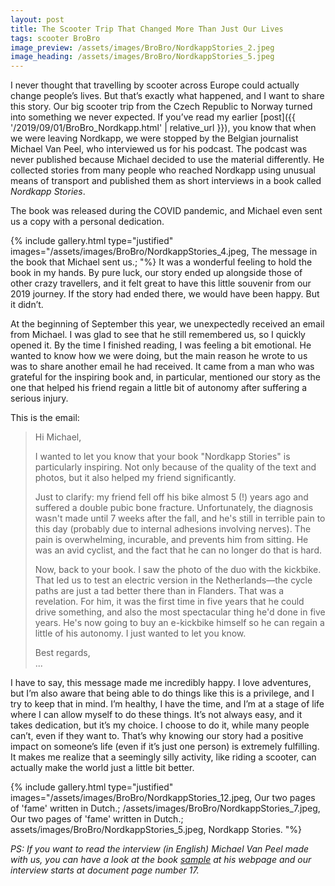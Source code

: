 ```yaml
---
layout: post
title: The Scooter Trip That Changed More Than Just Our Lives
tags: scooter BroBro
image_preview: /assets/images/BroBro/NordkappStories_2.jpeg
image_heading: /assets/images/BroBro/NordkappStories_5.jpeg
---
```


I never thought that travelling by scooter across Europe could actually change people’s lives. But that’s exactly what happened, and I want to share this story. Our big scooter trip from the Czech Republic to Norway turned into something we never expected. If you’ve read my earlier [post]({{ '/2019/09/01/BroBro_Nordkapp.html' | relative_url }}), you know that when we were leaving Nordkapp, we were stopped by the Belgian journalist Michael Van Peel, who interviewed us for his podcast. The podcast was never published because Michael decided to use the material differently. He collected stories from many people who reached Nordkapp using unusual means of transport and published them as short interviews in a book called *Nordkapp Stories*.

The book was released during the COVID pandemic, and Michael even sent us a copy with a personal dedication.

{% include gallery.html 
	type="justified" 
	images="/assets/images/BroBro/NordkappStories_4.jpeg, The message in the book that Michael sent us.;
			"%}
It was a wonderful feeling to hold the book in my hands. By pure luck, our story ended up alongside those of other crazy travellers, and it felt great to have this little souvenir from our 2019 journey. If the story had ended there, we would have been happy. But it didn’t.

At the beginning of September this year, we unexpectedly received an email from Michael. I was glad to see that he still remembered us, so I quickly opened it. By the time I finished reading, I was feeling a bit emotional. He wanted to know how we were doing, but the main reason he wrote to us was to share another email he had received. It came from a man who was grateful for the inspiring book and, in particular, mentioned our story as the one that helped his friend regain a little bit of autonomy after suffering a serious injury.

This is the email:

>Hi Michael,
>
>I wanted to let you know that your book "Nordkapp Stories" is particularly inspiring. 
>Not only because of the quality of the text and photos, but it also helped my friend 
>significantly.
>
>Just to clarify: my friend fell off his bike almost 5 (!) years ago and suffered a 
>double pubic bone fracture. Unfortunately, the diagnosis wasn't made until 7 weeks 
>after the fall, and he's still in terrible pain to this day (probably due to internal 
>adhesions involving nerves). The pain is overwhelming, incurable, and prevents him 
>from sitting. He was an avid cyclist, and the fact that he can no longer do that 
>is hard.
>
>Now, back to your book. I saw the photo of the duo with the kickbike. That led
>us to test an electric version in the Netherlands—the cycle paths are just a 
>tad better there than in Flanders. That was a revelation. For him, it was the
>first time in five years that he could drive something, and also the most spectacular 
>thing he'd done in five years. He's now going to buy an e-kickbike himself so he
>can regain a little of his autonomy. I just wanted to let you know.
>
>Best regards, <br>
>...

I have to say, this message made me incredibly happy. I love adventures, but I’m also aware that being able to do things like this is a privilege, and I try to keep that in mind. I’m healthy, I have the time, and I’m at a stage of life where I can allow myself to do these things. It’s not always easy, and it takes dedication, but it’s my choice. I choose to do it, while many people can’t, even if they want to. That’s why knowing our story had a positive impact on someone’s life (even if it’s just one person) is extremely fulfilling. It makes me realize that a seemingly silly activity, like riding a scooter, can actually make the world just a little bit better.

{% include gallery.html 
	type="justified" 
	images="/assets/images/BroBro/NordkappStories_12.jpeg, Our two pages of 'fame' written in Dutch.;
			/assets/images/BroBro/NordkappStories_7.jpeg, Our two pages of 'fame' written in Dutch.;
			assets/images/BroBro/NordkappStories_5.jpeg, Nordkapp Stories.
			"%}

*PS: If you want to read the interview (in English) Michael Van Peel made with us, you can have a look at the book [sample](https://www.michaelvanpeel.be/download/excerpt_NS_lores_EN.pdf?_gl=1*7my2om*_ga*MTM5MDYwNTg5My4xNzU5NTEyMDAw*_ga_TBSW8R7218*czE3NTk1MTE5OTkkbzEkZzEkdDE3NTk1MTIwNzckajYwJGwwJGgw) at his webpage and our interview starts at document page number 17.*

